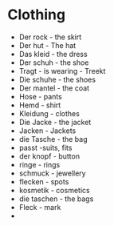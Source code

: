 # Clothing
* Der rock - the skirt
* Der hut - The hat
* Das kleid - the dress
* Der schuh - the shoe
* Tragt - is wearing - Treekt
* Die schuhe - the shoes
* Der mantel - the coat
* Hose - pants
* Hemd - shirt
* Kleidung - clothes
* Die Jacke - the jacket
* Jacken - Jackets
* die Tasche - the bag
* passt -suits, fits
* der knopf - button
* ringe - rings
* schmuck - jewellery
* flecken - spots
* kosmetik - cosmetics
* die taschen - the bags
* Fleck - mark
* 